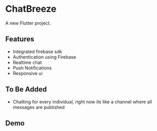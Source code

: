 # ChatBreeze

A new Flutter project.

## Features

- Integrated firebase sdk
- Authentication using Firebase
- Realtime chat
- Push Notifications
- Responsive ui

## To Be Added

- Chatting for every individual, right now its like a channel where all messages are published

## Demo